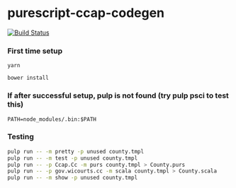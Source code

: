 
purescript-ccap-codegen
=====================================

[![Build
Status](https://travis-ci.org/ccap/purescript-ccap-codegen.svg)](https://travis-ci.org/ccap/purescript-ccap-codegen)

### First time setup

```yarn```

```bower install```

### If after successful setup, pulp is not found (try pulp psci to test this)

```PATH=node_modules/.bin:$PATH```

### Testing

```sh
pulp run -- -m pretty -p unused county.tmpl
pulp run -- -m test -p unused county.tmpl
pulp run -- -p Ccap.Cc -m purs county.tmpl > County.purs
pulp run -- -p gov.wicourts.cc -m scala county.tmpl > County.scala
pulp run -- -m show -p unused county.tmpl
```
